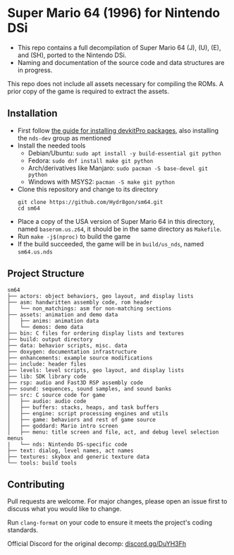 # Super Mario 64 (1996) for Nintendo DSi

- This repo contains a full decompilation of Super Mario 64 (J), (U), (E), and (SH), ported to the Nintendo DSi.
- Naming and documentation of the source code and data structures are in progress.

This repo does not include all assets necessary for compiling the ROMs.
A prior copy of the game is required to extract the assets.

## Installation
 * First follow [the guide for installing devkitPro packages](https://devkitpro.org/wiki/Getting_Started), also installing the `nds-dev` group as mentioned
 * Install the needed tools
   * Debian/Ubuntu: `sudo apt install -y build-essential git python`
   * Fedora: `sudo dnf install make git python`
   * Arch/derivatives like Manjaro: `sudo pacman -S base-devel git python`
   * Windows with MSYS2: `pacman -S make git python`
 * Clone this repository and change to its directory
   ```
   git clone https://github.com/Hydr8gon/sm64.git
   cd sm64
   ```
 * Place a copy of the USA version of Super Mario 64 in this directory, named `baserom.us.z64`, it should be in the same directory as `Makefile`.
 * Run `make -j$(nproc)` to build the game
 * If the build succeeded, the game will be in `build/us_nds`, named `sm64.us.nds`

## Project Structure
	
	sm64
	├── actors: object behaviors, geo layout, and display lists
	├── asm: handwritten assembly code, rom header
	│   └── non_matchings: asm for non-matching sections
	├── assets: animation and demo data
	│   ├── anims: animation data
	│   └── demos: demo data
	├── bin: C files for ordering display lists and textures
	├── build: output directory
	├── data: behavior scripts, misc. data
	├── doxygen: documentation infrastructure
	├── enhancements: example source modifications
	├── include: header files
	├── levels: level scripts, geo layout, and display lists
	├── lib: SDK library code
	├── rsp: audio and Fast3D RSP assembly code
	├── sound: sequences, sound samples, and sound banks
	├── src: C source code for game
	│   ├── audio: audio code
	│   ├── buffers: stacks, heaps, and task buffers
	│   ├── engine: script processing engines and utils
	│   ├── game: behaviors and rest of game source
	│   ├── goddard: Mario intro screen
	│   ├── menu: title screen and file, act, and debug level selection menus
	|   └── nds: Nintendo DS-specific code
	├── text: dialog, level names, act names
	├── textures: skybox and generic texture data
	└── tools: build tools

## Contributing

Pull requests are welcome. For major changes, please open an issue first to
discuss what you would like to change.

Run `clang-format` on your code to ensure it meets the project's coding standards.

Official Discord for the original decomp: [discord.gg/DuYH3Fh](https://discord.gg/DuYH3Fh)
